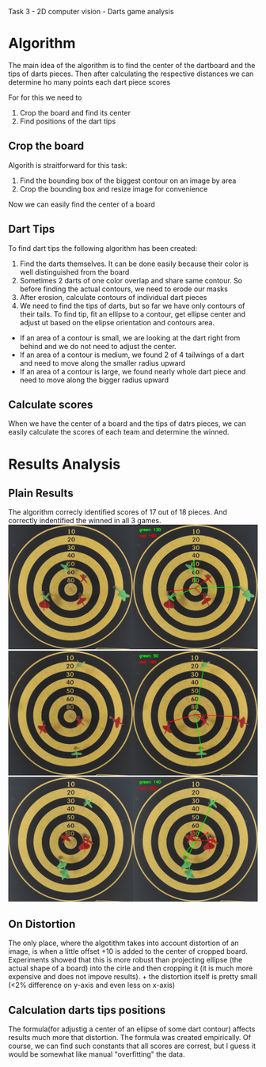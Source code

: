 Task 3 - 2D computer vision - Darts game analysis

# Algorithm
The main idea of the algorithm is to find the center of the dartboard and the tips of darts pieces. Then after calculating the respective distances we can determine ho many points each dart piece scores

For for this we need to 
1. Crop the board and find its center
2. Find positions of the dart tips

## Crop the board
Algorith is straitforward for this task:
1. Find the bounding box of the biggest contour on an image by area
2. Crop the bounding box and resize image for convenience

Now we can easily find the center of a board


## Dart Tips
To find dart tips the following algorithm has been created:
1. Find the darts themselves. It can be done easily because their color is well distinguished from the board
2. Sometimes 2 darts of one color overlap and share same contour. So before finding the actual contours, we need to erode our masks
3. After erosion, calculate contours of individual dart pieces
4. We need to find the tips of darts, but so far we have only contours of their tails. To find tip, fit an ellipse to a contour, get ellipse center and adjust ut based on the elipse orientation and contours area. 
- If an area of a contour is small, we are looking at the dart right from behind and we do not need to adjust the center. 
- If an area of a contour is medium, we found 2 of 4 tailwings of a dart and need to move along the smaller radius upward
- If an area of a contour is large, we found nearly whole dart piece and need to move along the bigger radius upward

## Calculate scores
When we have the center of a board and the tips of datrs pieces, we can easily calculate the scores of each team and determine the winned.

# Results Analysis

## Plain Results
The algorithm correcly identified scores of 17 out of 18 pieces. And correctly indentified the winned in all 3 games.
![alt text](results\result_IMG_20240510_172748.jpg)
![alt text](results\result_IMG_20240510_172837.jpg)
![alt text](results\result_IMG_20240510_172930.jpg)


## On Distortion
The only place, where the algotithm takes into account distortion of an image, is when a little offset +10 is added to the center of cropped board. Experiments showed that this is more robust than projecting ellipse (the actual shape of a board) into the cirle and then cropping it (it is much more expensive and does not impove results). + the distortion itself is pretty small (<2% difference on y-axis and even less on x-axis)

## Calculation darts tips positions
The formula(for adjustig a center of an ellipse of some dart contour) affects results much more that distortion. The formula was created empirically. Of course, we can find such constants that all scores are correst, but I guess it would be somewhat like manual "overfitting" the data.
